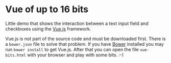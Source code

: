 Vue of up to 16 bits
====================

Little demo that shows the interaction between a text input field and
checkboxes using the [Vue.js](https://vuejs.org) framework.

Vue.js is not part of the source code and must be downloaded first.
There is a `bower.json` file to solve that problem.
If you have [Bower](https://bower.io) installed you may run
`bower install` to get Vue.js. After that you can open the file
`vue-bits.html` with your browser and play with some bits. :-)

